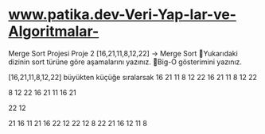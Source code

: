 # www.patika.dev-Veri-Yap-lar-ve-Algoritmalar-
Merge Sort Projesi
Proje 2
[16,21,11,8,12,22] -> Merge Sort
Yukarıdaki dizinin sort türüne göre aşamalarını yazınız.
Big-O gösterimini yazınız.

[16,21,11,8,12,22] büyükten küçüğe sıralarsak
         16	21	11	8	12	22
16	21	11          8	12	22 
              
8     12	22         16	21      11
16
21

22
12
  
21	16	11
21	16
22	12
22	12	8
22	21	16	12	11	8

